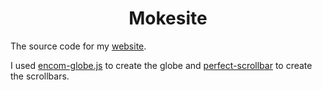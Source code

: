 <h1 align="center">Mokesite</h1>

The source code for my [website](https://mokeWe.github.io).

I used [encom-globe.js](https://github.com/arscan/encom-globe) to create the globe and [perfect-scrollbar](https://perfectscrollbar.com) to create the scrollbars.
